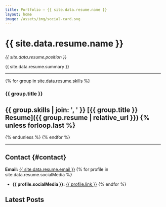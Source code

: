 ```yaml
---
title: Portfolio — {{ site.data.resume.name }}
layout: home
image: /assets/img/social-card.svg
---
```


# {{ site.data.resume.name }}
_{{ site.data.resume.position }}_

{{ site.data.resume.summary }}

---

{% for group in site.data.resume.skills %}
### {{ group.title }}
{{ group.skills | join: ', ' }}
[{{ group.title }} Resume]({{ group.resume | relative_url }})
{% unless forloop.last %}
---
{% endunless %}
{% endfor %}

---

## Contact {#contact}
**Email:** <a href="mailto:{{ site.data.resume.email }}">{{ site.data.resume.email }}</a>
{% for profile in site.data.resume.socialMedia %}
- **{{ profile.socialMedia }}:** <a href="{{ profile.link }}">{{ profile.link }}</a>
{% endfor %}

## Latest Posts
